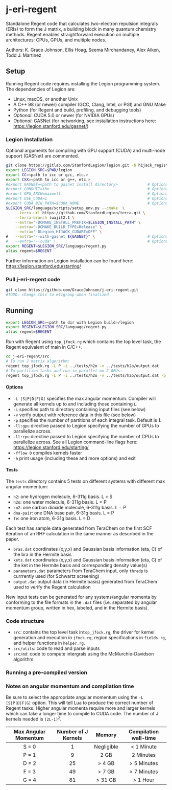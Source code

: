 # j-eri-regent

Standalone Regent code that calculates two-electron repulsion integrals (ERIs) to form the J matrix, a building block in many quantum chemistry methods. Regent enables straightforward execution on multiple architectures: CPUs, GPUs, and multiple nodes.

Authors: K. Grace Johnson, Ellis Hoag, Seema Mirchandaney, Alex Aiken, Todd J. Martinez

## Setup

Running Regent code requires installing the Legion programming system. The dependencies of Legion are:
- Linux, macOS, or another Unix
- A C++ 98 (or newer) compiler (GCC, Clang, Intel, or PGI) and GNU Make
- Python (for Regent and build, profiling, and debugging tools)
- *Optional*: CUDA 5.0 or newer (for NVIDIA GPUs)
- *Optional*: GASNet (for networking, see installation instructions here: https://legion.stanford.edu/gasnet/)

### Legion Installation
Optional arguments for compiling with GPU support (CUDA) and multi-node support (GASNet) are commented. 

```bash
git clone https://gitlab.com/StanfordLegion/legion.git -b hijack_registration_hack
export LEGION_SRC=$PWD/legion
export CC=<path to icc or gcc, etc.>
export CXX=<path to icc or g++, etc.>
#export GASNET=<path to gasnet install directory>             # Optional, multi-node
#export CONDUIT=ibv                                           # Optional, multi-node (also set as `mpi`)
#export GPU_ARCH=maxwell                                      # Optional, GPU (set to desired arch.)
#export USE_CUDA=1                                            # Optional, GPU
#export CUDA_BIN_PATH=$CUDA_HOME                              # Optional, GPU
$LEGION_SRC/language/scripts/setup_env.py --cmake  \
    --terra-url https://github.com/StanfordLegion/terra.git \
    --terra-branch luajit2.1 \
    --extra="-DCMAKE_INSTALL_PREFIX=$LEGION_INSTALL_PATH" \
    --extra="-DCMAKE_BUILD_TYPE=Release" \
    --extra="-DLegion_HIJACK_CUDART=OFF" \
#   --extra="--with-gasnet ${GASNET}" \                       # Optional, multi-node
#   --extra="--cuda" \                                        # Optional, GPU
export REGENT=$LEGION_SRC/language/regent.py
alias regent=$REGENT
```

Further information on Legion installation can be found here: https://legion.stanford.edu/starting/

### Pull j-eri-regent code
```bash
git clone https://github.com/GraceJohnson/j-eri-regent.git
#TODO: change this to mtzgroup when finalized
```

## Running

```bash
export LEGION_SRC=<path to dir with Legion build>/legion
export REGENT=$LEGION_SRC/language/regent.py
alias regent=$REGENT
```
Run with Regent using `top_jfock.rg` which contains the top level task, the Regent equivalent of main in C/C++.
```bash
cd j-eri-regent/src
# To run J matrix algorithm:
regent top_jfock.rg -L P -i ../tests/h2o -v ../tests/h2o/output.dat
# To partition tasks and run in parallel on 2 GPUs:
regent top_jfock.rg -L P -i ../tests/h2o -v ../tests/h2o/output.dat -p 2 -ll:gpu 2
```
#### Options
- `-L [S|P|D|F|G]` specifies the max angular momentum. Compiler will generate all kernels up to and including those containing `L`.
- `-i` specifies path to directory containing input files (see below)
- `-v` verify output with reference data in this file (see below)
- `-p` specifies the number of partitions of each integral task. Default is 1.
- `-ll:gpu` directive passed to Legion specifying the number of GPUs to parallelize across.
- `-ll:cpu` directive passed to Legion specifying the number of CPUs to parallelize across. See all Legion command-line flags here: https://legion.stanford.edu/starting/
- `-fflow 0` compiles kernels faster
- `-h` print usage (including these and more options) and exit

#### Tests
The `tests` directory contains 5 tests on different systems with different max angular momentum:
- `h2`: one hydrogen molecule, 6-311g basis. L = S
- `h2o`: one water molecule, 6-311g basis. L = P
- `co2`: one carbon dioxide molecule, 6-311g basis. L = P
- `dna-pair`: one DNA base pair, 6-31g basis. L = P
- `fe`: one iron atom, 6-31g basis. L = D

Each test has sample data generated from TeraChem on the first SCF iteration of an RHF calculation in the same manner as described in the paper.
- `bras.dat` coordinates (x,y,x) and Gaussian basis information (eta, C) of the bra in the Hermite basis
- `kets.dat` coordinates (x,y,x) and Gaussian basis information (eta, C) of the ket in the Hermite basis  and corresponding density value(s)
- `parameters.dat` parameters from TeraChem input, only `thredp` is currrently used (for Schwartz screening)
- `output.dat` output data (in Hermite basis) generated from TeraChem used to verify the Regent calculation

New input tests can be generated for any systems/angular momenta by conforming to the file formats in the `.dat` files (i.e. separated by angular momentum group, written in hex, labeled, and in the Hermite basis).

### Code structure
- `src`: contains the top level task in`top_jfock.rg`, the driver for kernel generation and execution in `jfock.rg`, region specifications in `fields.rg`, and helper functions in `helper.rg`.
- `src/utils`: code to read and parse inputs
- `src/md`: code to compute intergrals using the McMurchie-Davidson algorithm

### Running a pre-compiled version

### Notes on angular momentum and compilation time

Be sure to select the appropriate angular momentum using the `-L [S|P|D|F|G]` option. This will tell Lua to produce the correct number of Regent tasks. Higher angular momenta require more and larger kernels which can take a longer time to compile to CUDA code. The number of J kernels needed is <code>(2L-1)<sup>2</sup></code>.

| Max Angular Momentum | Number of J Kernels | Memory     | Compilation wall-time |
|:--------------------:|:-------------------:|:----------:|:---------------------:|
| S = 0                | 1                   | Negligible | < 1 Minute            |
| P = 1                | 9                   | 2 GB       | 2 Minutes             |
| D = 2                | 25                  | > 4 GB     | > 5 Minutes           |
| F = 3                | 49                  | > 7 GB     | > 7 Minutes           |
| G = 4                | 81                  | > 31 GB    | > 1 Hour              |

